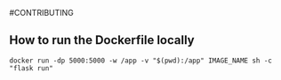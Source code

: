 #CONTRIBUTING

## How to run the Dockerfile locally

```
docker run -dp 5000:5000 -w /app -v "$(pwd):/app" IMAGE_NAME sh -c "flask run"
```
